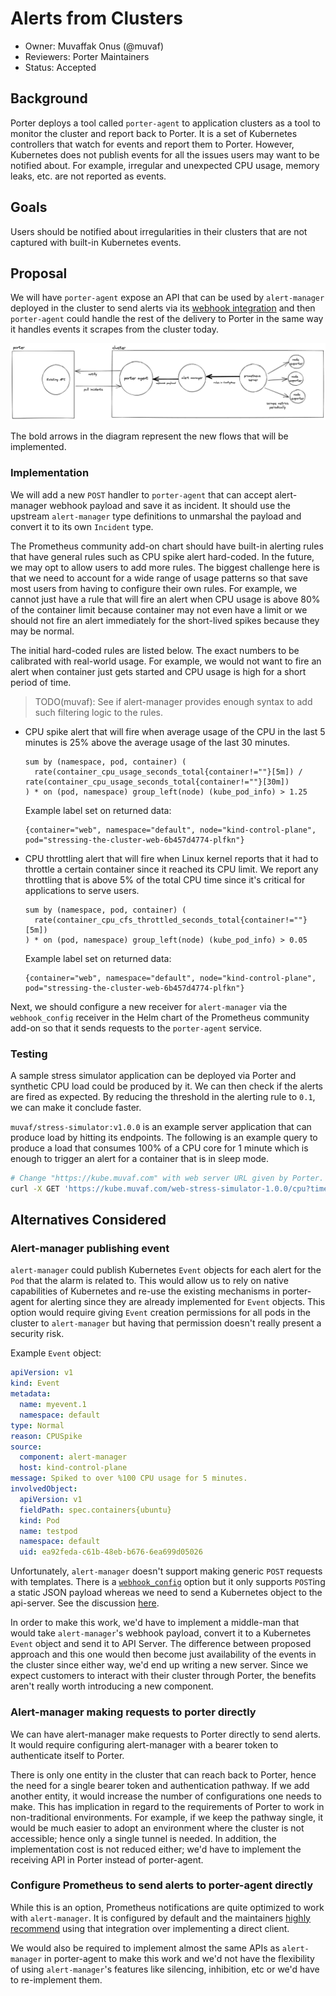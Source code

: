 # Alerts from Clusters

* Owner: Muvaffak Onus (@muvaf)
* Reviewers: Porter Maintainers
* Status: Accepted

## Background

Porter deploys a tool called `porter-agent` to application clusters as a tool to
monitor the cluster and report back to Porter. It is a set of Kubernetes controllers
that watch for events and report them to Porter. However, Kubernetes does not
publish events for all the issues users may want to be notified about. For example,
irregular and unexpected CPU usage, memory leaks, etc. are not reported as events. 

## Goals

Users should be notified about irregularities in their clusters that are not
captured with built-in Kubernetes events.

## Proposal

We will have `porter-agent` expose an API that can be used by `alert-manager`
deployed in the cluster to send alerts via its
[webhook integration][alert-manager-webhook-config]  and then `porter-agent`
could handle the rest of the delivery to Porter in the same way it handles events
it scrapes from the cluster today.

![Alerting flow diagram](assets/porter-alerting.png)

The bold arrows in the diagram represent the new flows that will be implemented.

### Implementation

We will add a new `POST` handler to `porter-agent` that can accept alert-manager
webhook payload and save it as incident. It should use the upstream `alert-manager`
type definitions to unmarshal the payload and convert it to its own `Incident`
type.

The Prometheus community add-on chart should have built-in alerting rules that
have general rules such as CPU spike alert hard-coded. In the future, we may opt
to allow users to add more rules. The biggest challenge here is that we need to
account for a wide range of usage patterns so that save most users from having
to configure their own rules. For example, we cannot just have a rule that will
fire an alert when CPU usage is above 80% of the container limit because container
may not even have a limit or we should not fire an alert immediately for the
short-lived spikes because they may be normal.

The initial hard-coded rules are listed below. The exact numbers to be
calibrated with real-world usage. For example, we would not want to fire an alert
when container just gets started and CPU usage is high for a short period of time.
> TODO(muvaf): See if alert-manager provides enough syntax to add such filtering
> logic to the rules.
* CPU spike alert that will fire when average usage of the CPU in the last 5
  minutes is 25% above the average usage of the last 30 minutes. 
    ```promql
    sum by (namespace, pod, container) (
      rate(container_cpu_usage_seconds_total{container!=""}[5m]) / rate(container_cpu_usage_seconds_total{container!=""}[30m])
    ) * on (pod, namespace) group_left(node) (kube_pod_info) > 1.25
    ```
    Example label set on returned data:
    ```
    {container="web", namespace="default", node="kind-control-plane", pod="stressing-the-cluster-web-6b457d4774-plfkn"}
    ```
* CPU throttling alert that will fire when Linux kernel reports that it had to
  throttle a certain container since it reached its CPU limit. We report any
  throttling that is above 5% of the total CPU time since it's critical for
  applications to serve users.
    ```promql
    sum by (namespace, pod, container) (
      rate(container_cpu_cfs_throttled_seconds_total{container!=""}[5m])
    ) * on (pod, namespace) group_left(node) (kube_pod_info) > 0.05
    ```
    Example label set on returned data:
    ```
    {container="web", namespace="default", node="kind-control-plane", pod="stressing-the-cluster-web-6b457d4774-plfkn"}
    ```

Next, we should configure a new receiver for `alert-manager` via the 
`webhook_config` receiver in the Helm chart of the Prometheus community add-on
so that it sends requests to the `porter-agent` service.

### Testing

A sample stress simulator application can be deployed via Porter and synthetic
CPU load could be produced by it. We can then check if the alerts are fired as
expected. By reducing the threshold in the alerting rule to `0.1`, we can make
it conclude faster.

`muvaf/stress-simulator:v1.0.0` is an example server application that can produce
load by hitting its endpoints. The following is an example query to produce a load
that consumes 100% of a CPU core for 1 minute which is enough to trigger an alert
for a container that is in sleep mode.
```bash
# Change "https://kube.muvaf.com" with web server URL given by Porter.
curl -X GET 'https://kube.muvaf.com/web-stress-simulator-1.0.0/cpu?time=60000'
```

## Alternatives Considered

### Alert-manager publishing event

`alert-manager` could publish Kubernetes `Event` objects for each alert for
the `Pod` that the alarm is related to. This would allow us to rely on native
capabilities of Kubernetes and re-use the existing mechanisms in porter-agent
for alerting since they are already implemented for `Event` objects. This option
would require giving `Event` creation permissions for all pods in the cluster to
`alert-manager` but having that permission doesn't really present a security risk.

Example `Event` object:
```yaml
apiVersion: v1
kind: Event
metadata:
  name: myevent.1
  namespace: default
type: Normal
reason: CPUSpike
source:
  component: alert-manager
  host: kind-control-plane
message: Spiked to over %100 CPU usage for 5 minutes.
involvedObject:
  apiVersion: v1
  fieldPath: spec.containers{ubuntu}
  kind: Pod
  name: testpod
  namespace: default
  uid: ea92feda-c61b-48eb-b676-6ea699d05026
```

Unfortunately, `alert-manager` doesn't support making generic `POST` requests
with templates. There is a [`webhook_config`][alert-manager-webhook-config] 
option but it only supports `POST`ing a static JSON payload whereas we need to
send a Kubernetes object to the api-server. See the discussion [here][alert-manager-no-template].

In order to make this work, we'd have to implement a middle-man that would take
`alert-manager`'s webhook payload, convert it to a Kubernetes `Event` object and
send it to API Server. The difference between proposed approach and this one would
then become just availability of the events in the cluster since either way, we'd
end up writing a new server. Since we expect customers to interact with their
cluster through Porter, the benefits aren't really worth introducing a new component.

### Alert-manager making requests to porter directly

We can have alert-manager make requests to Porter directly to send alerts. It
would require configuring alert-manager with a bearer token to authenticate
itself to Porter.

There is only one entity in the cluster that can reach back to Porter, hence
the need for a single bearer token and authentication pathway. If we add another
entity, it would increase the number of configurations one needs to make. This
has implication in regard to the requirements of Porter to work in non-traditional
environments. For example, if we keep the pathway single, it would be much easier
to adopt an environment where the cluster is not accessible; hence only a single
tunnel is needed. In addition, the implementation cost is not reduced either;
we'd have to implement the receiving API in Porter instead of porter-agent.

### Configure Prometheus to send alerts to porter-agent directly

While this is an option, Prometheus notifications are quite optimized to work
with `alert-manager`. It is configured by default and the maintainers [highly
recommend][prom-alert-manager-recommendation] using that integration over
implementing a direct client.

We would also be required to implement almost the same APIs as `alert-manager`
in porter-agent to make this work and we'd not have the flexibility of using
`alert-manager`'s features like silencing, inhibition, etc or we'd have to
re-implement them.

[alert-manager-webhook-config]: https://prometheus.io/docs/alerting/latest/configuration/#webhook_config
[alert-manager-no-template]: https://github.com/prometheus/alertmanager/issues/1496
[prom-alert-manager-recommendation]: https://prometheus.io/docs/alerting/latest/clients/